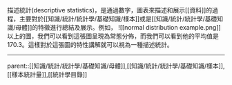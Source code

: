 描述統計(descriptive statistics)，是通過數字，圖表來描述和展示[[資料]]的過程，主要對於[[知識/統計/統計學/基礎知識/樣本]]或是[[知識/統計/統計學/基礎知識/母體]]的特徵進行總結及展示。例如，
![[normal distribution example.png]]
以上的圖，我們可以看到這張圖呈現為常態分佈，而我們可以看到他的平均值是170.3。這樣對於這張圖的特性講解就可以視為一種描述統計。
- - -
parent::[[知識/統計/統計學/基礎知識/母體]],[[知識/統計/統計學/基礎知識/樣本]],[[樣本統計量]],[[統計學目錄]]
